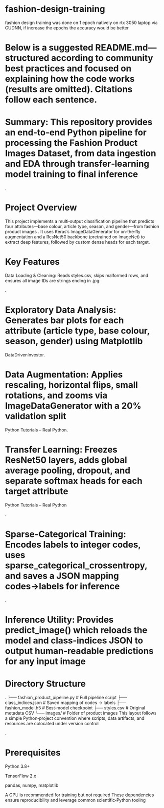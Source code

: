 # fashion-design-training
fashion design training was done on 1 epoch natively on rtx 3050 laptop via CUDNN, if increase the epochs the accuracy would be better

# Below is a suggested README.md—structured according to community best practices and focused on explaining how the code works (results are omitted). Citations follow each sentence.

# Summary: This repository provides an end‑to‑end Python pipeline for processing the Fashion Product Images Dataset, from data ingestion and EDA through transfer‑learning model training to final inference 

.

# Project Overview
This project implements a multi‑output classification pipeline that predicts four attributes—base colour, article type, season, and gender—from fashion product images . It uses Keras’s ImageDataGenerator for on‑the‑fly augmentation and a ResNet50 backbone (pretrained on ImageNet) to extract deep features, followed by custom dense heads for each target.

# Key Features
Data Loading & Cleaning: Reads styles.csv, skips malformed rows, and ensures all image IDs are strings ending in .jpg 

.

# Exploratory Data Analysis: Generates bar plots for each attribute (article type, base colour, season, gender) using Matplotlib 
DataDrivenInvestor.

# Data Augmentation: Applies rescaling, horizontal flips, small rotations, and zooms via ImageDataGenerator with a 20% validation split 
Python Tutorials – Real Python.

# Transfer Learning: Freezes ResNet50 layers, adds global average pooling, dropout, and separate softmax heads for each target attribute 
Python Tutorials – Real Python

.

# Sparse‑Categorical Training: Encodes labels to integer codes, uses sparse_categorical_crossentropy, and saves a JSON mapping codes→labels for inference 


.

# Inference Utility: Provides predict_image() which reloads the model and class‑indices JSON to output human‑readable predictions for any input image 


# Directory Structure

.
├── fashion_product_pipeline.py   # Full pipeline script
├── class_indices.json            # Saved mapping of codes → labels
├── fashion_model.h5              # Best‑model checkpoint
├── styles.csv                    # Original metadata CSV
└── images/                       # Folder of product images
This layout follows a simple Python‑project convention where scripts, data artifacts, and resources are colocated under version control 

.

# Prerequisites
Python 3.8+

TensorFlow 2.x

pandas, numpy, matplotlib

A GPU is recommended for training but not required
These dependencies ensure reproducibility and leverage common scientific‑Python tooling 
